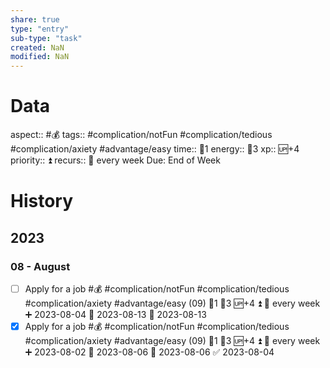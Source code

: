 ```yaml
---
share: true
type: "entry"
sub-type: "task"
created: NaN 
modified: NaN
---
```

# Data
aspect:: #💰
tags:: #complication/notFun #complication/tedious #complication/axiety #advantage/easy 
time:: 🍅1
energy:: 🥄3
xp:: 🆙+4
priority:: ⏫
recurs:: 🔁 every week
Due: End of Week
# History
## 2023
### 08 - August
- [ ] Apply for a job #💰 #complication/notFun #complication/tedious #complication/axiety #advantage/easy (09) 🍅1 🥄3 🆙+4 ⏫ 🔁 every week ➕ 2023-08-04 🛫 2023-08-13 📅 2023-08-13
- [x] Apply for a job #💰 #complication/notFun #complication/tedious #complication/axiety #advantage/easy (09) 🍅1 🥄3 🆙+4 ⏫ 🔁 every week ➕ 2023-08-02 🛫 2023-08-06 📅 2023-08-06 ✅ 2023-08-04